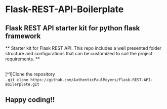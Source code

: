 # Flask-REST-API-Boilerplate
## Flask REST API starter kit for python flask framework

** Starter kit for Flask REST API. This repo includes a well presented folder structure and configurations that can be customized to suit the project requirements. **<br/><br/>

[^1]Clone the repository<br/>.
`git clone https://github.com/AuthenticPaulMeyers/Flask-REST-API-Boilerplate.git`

## Happy coding!!
